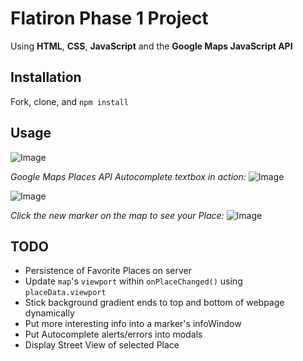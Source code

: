 # Flatiron Phase 1 Project

Using **HTML**, **CSS**, **JavaScript** and the **Google Maps JavaScript API**

## Installation

Fork, clone, and `npm install`

## Usage

![Image](https://i.imgur.com/RJT2mWK.png)

*Google Maps Places API Autocomplete textbox in action:*
![Image](https://i.imgur.com/78NwXGR.png)

![Image](https://i.imgur.com/AvtYRUf.jpg)

*Click the new marker on the map to see your Place:*
![Image](https://i.imgur.com/rQBhpNI.png)

## TODO
- Persistence of Favorite Places on server
- Update `map`'s `viewport` within `onPlaceChanged()` using `placeData.viewport`
- Stick background gradient ends to top and bottom of webpage dynamically
- Put more interesting info into a marker's infoWindow
- Put Autocomplete alerts/errors into modals
- Display Street View of selected Place